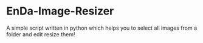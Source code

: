 # EnDa-Image-Resizer
A simple script written in python which helps you to select all images from a folder and edit resize them! 
